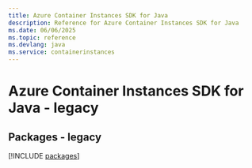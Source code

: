 ```yaml
---
title: Azure Container Instances SDK for Java
description: Reference for Azure Container Instances SDK for Java
ms.date: 06/06/2025
ms.topic: reference
ms.devlang: java
ms.service: containerinstances
---
```

# Azure Container Instances SDK for Java - legacy
## Packages - legacy
[!INCLUDE [packages](container-instances-index.md)]